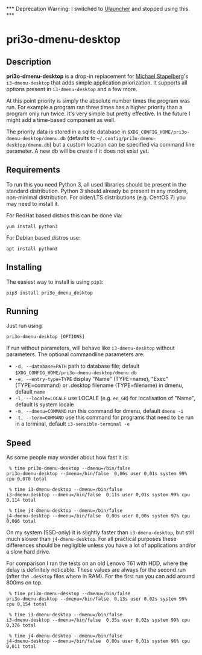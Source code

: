 *** Deprecation Warning: I switched to [Ulauncher](https://ulauncher.io/) and stopped using this. ***

# pri3o-dmenu-desktop

## Description
**pri3o-dmenu-desktop** is a drop-in replacement for 
[Michael Stapelberg](https://github.com/stapelberg)'s `i3-dmenu-desktop`
that adds simple application priorization.
It supports all options present in `i3-dmenu-desktop` and a few more.

At this point priority is simply the absolute number times the program was run.
For example a program ran three times has a higher priority than a program only
run twice. It's very simple but pretty effective. In the future I might add a
time-based component as well.

The priority data is stored in a sqlite database in `$XDG_CONFIG_HOME/pri3o-dmenu-desktop/dmenu.db`
(defaults to `~/.config/pri3o-dmenu-desktop/dmenu.db`)
but a custom location can be specified via command line parameter. A new db will be
create if it does not exist yet.

## Requirements
To run this you need Python 3, all used libraries should be present in the 
standard distribution. Python 3 should already be present in any modern, 
non-minimal distribution. For older/LTS distributions (e.g. CentOS 7) you may
need to install it.

For RedHat based distros this can be done via:
```
yum install python3
```

For Debian based distros use:
```
apt install python3
```

## Installing
The easiest way to install is using `pip3`:
```
pip3 install pri3o_dmenu_desktop
```

## Running
Just run using
```
pri3o-dmenu-desktop [OPTIONS]
```
If run without parameters, will behave like `i3-dmenu-desktop` without parameters.
The optional commandline parameters are:
- `-d, --database=PATH` path to database file; default `$XDG_CONFIG_HOME/pri3o-dmenu-desktop/dmenu.db`
- `-e, --entry-type=TYPE` display "Name" (TYPE=name), "Exec" (TYPE=command) or .desktop filename (TYPE=filename) in dmenu, default `name`
- `-l, --locale=LOCALE` use LOCALE (e.g. `en_GB`) for localisation of "Name", default is system locale
- `-m, --dmenu=COMMAND` run this command for dmenu, default `dmenu -i`
- `-t, --term=COMMAND` use this command for programs that need to be run in a terminal, default `i3-sensible-terminal -e`

## Speed
As some people may wonder about how fast it is:
```
 % time pri3o-dmenu-desktop --dmenu=/bin/false
pri3o-dmenu-desktop --dmenu=/bin/false  0,06s user 0,01s system 99% cpu 0,070 total

 % time i3-dmenu-desktop --dmenu=/bin/false
i3-dmenu-desktop --dmenu=/bin/false  0,11s user 0,01s system 99% cpu 0,114 total

 % time j4-dmenu-desktop --dmenu=/bin/false
j4-dmenu-desktop --dmenu=/bin/false  0,00s user 0,00s system 97% cpu 0,006 total
```
On my system (SSD-only) it is slightly faster than `i3-dmenu-desktop`, but still
much slower than `j4-dmenu-desktop`. 
For all practical purposes these
differences should be negligible unless you have a lot of applications and/or
a slow hard drive.

For comparison I ran the tests on an old Lenovo T61 with HDD, where the delay
is definitely noticable. These values are always for the second run (after the
`.desktop` files where in RAM). For the first
run you can add around 800ms on top.
```
 % time pri3o-dmenu-desktop --dmenu=/bin/false
pri3o-dmenu-desktop --dmenu=/bin/false  0,13s user 0,02s system 99% cpu 0,154 total

 % time i3-dmenu-desktop --dmenu=/bin/false
i3-dmenu-desktop --dmenu=/bin/false  0,35s user 0,02s system 99% cpu 0,376 total

 % time j4-dmenu-desktop --dmenu=/bin/false
j4-dmenu-desktop --dmenu=/bin/false  0,00s user 0,01s system 96% cpu 0,011 total
```
